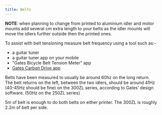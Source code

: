 ```yaml
---
title: Belts
--- 
```


**NOTE**: when planning to change from printed to aluminium idler and motor mounts add several cm extra length to your belts as the idler mounts will move the idlers further outside then the printed ones.
 
 To assist with belt tensioning measure belt frequency using a tool such as:-
 
 * a guitar tuner 
 * a guitar tuner app on your mobile
 * "Gates Bicycle Belt Tension Meter" app
 * [Gates Carbon Drive app](https://play.google.com/store/apps/details?id=com.gates.carbondrivecalculator)
 
Belts have been measured to usually be around 60hz on the long return. The belt returns on the left, between the two idlers, should be around 41Hz (40-45Hz should be fine) on the 300ZL series, according to Gates' design software. (50Hz on the 250ZL series)

5m of belt is enough to do both belts on either printer. The 300ZL is roughly 2.2m of belt per side.
